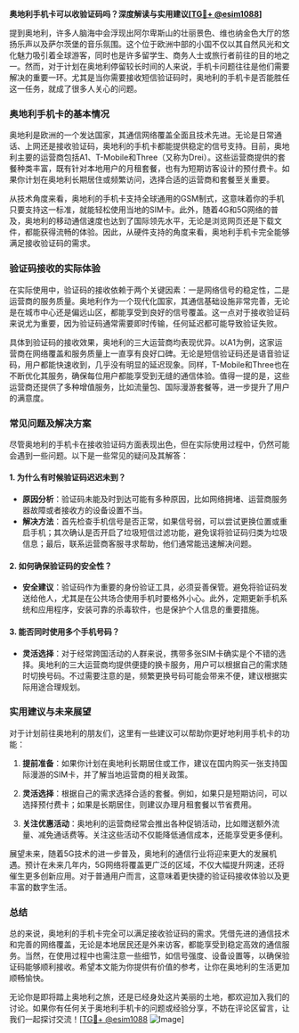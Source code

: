 **奥地利手机卡可以收验证码吗？深度解读与实用建议[[TG💪+ @esim1088](https://t.me/s/esim1088)]**

提到奥地利，许多人脑海中会浮现出阿尔卑斯山的壮丽景色、维也纳金色大厅的悠扬乐声以及萨尔茨堡的音乐氛围。这个位于欧洲中部的小国不仅以其自然风光和文化魅力吸引着全球游客，同时也是许多留学生、商务人士或旅行者前往的目的地之一。然而，对于计划在奥地利停留较长时间的人来说，手机卡问题往往是他们需要解决的重要一环。尤其是当你需要接收短信验证码时，奥地利的手机卡是否能胜任这一任务，就成了很多人关心的问题。

### 奥地利手机卡的基本情况

奥地利是欧洲的一个发达国家，其通信网络覆盖全面且技术先进。无论是日常通话、上网还是接收验证码，奥地利的手机卡都能提供稳定的信号支持。目前，奥地利主要的运营商包括A1、T-Mobile和Three（又称为Drei）。这些运营商提供的套餐种类丰富，既有针对本地用户的月租套餐，也有为短期访客设计的预付费卡。如果你计划在奥地利长期居住或频繁访问，选择合适的运营商和套餐至关重要。

从技术角度来看，奥地利的手机卡支持全球通用的GSM制式，这意味着你的手机只要支持这一标准，就能轻松使用当地的SIM卡。此外，随着4G和5G网络的普及，奥地利的移动通信速度也达到了国际领先水平，无论是浏览网页还是下载文件，都能获得流畅的体验。因此，从硬件支持的角度来看，奥地利手机卡完全能够满足接收验证码的需求。

### 验证码接收的实际体验

在实际使用中，验证码的接收依赖于两个关键因素：一是网络信号的稳定性，二是运营商的服务质量。奥地利作为一个现代化国家，其通信基础设施非常完善，无论是在城市中心还是偏远山区，都能享受到良好的信号覆盖。这一点对于接收验证码来说尤为重要，因为验证码通常需要即时传输，任何延迟都可能导致验证失败。

具体到验证码的接收效果，奥地利的三大运营商均表现优异。以A1为例，这家运营商在网络覆盖和服务质量上一直享有良好口碑。无论是短信验证码还是语音验证码，用户都能快速收到，几乎没有明显的延迟现象。同样，T-Mobile和Three也在不断优化其服务，确保每位用户都能享受到无缝的通信体验。值得一提的是，这些运营商还提供了多种增值服务，比如流量包、国际漫游套餐等，进一步提升了用户的满意度。

### 常见问题及解决方案

尽管奥地利的手机卡在接收验证码方面表现出色，但在实际使用过程中，仍然可能会遇到一些问题。以下是一些常见的疑问及其解答：

#### 1. **为什么有时候验证码迟迟未到？**
   - **原因分析**：验证码未能及时到达可能有多种原因，比如网络拥堵、运营商服务器故障或者接收方的设备设置不当。
   - **解决方法**：首先检查手机信号是否正常，如果信号弱，可以尝试更换位置或重启手机；其次确认是否开启了垃圾短信过滤功能，避免误将验证码归类为垃圾信息；最后，联系运营商客服寻求帮助，他们通常能迅速解决问题。

#### 2. **如何确保验证码的安全性？**
   - **安全建议**：验证码作为重要的身份验证工具，必须妥善保管。避免将验证码发送给他人，尤其是在公共场合使用手机时要格外小心。此外，定期更新手机系统和应用程序，安装可靠的杀毒软件，也是保护个人信息的重要措施。

#### 3. **能否同时使用多个手机号码？**
   - **灵活选择**：对于经常跨国活动的人群来说，携带多张SIM卡确实是个不错的选择。奥地利的三大运营商均提供便捷的换卡服务，用户可以根据自己的需求随时切换号码。不过需要注意的是，频繁更换号码可能会带来不便，建议根据实际用途合理规划。

### 实用建议与未来展望

对于计划前往奥地利的朋友们，这里有一些建议可以帮助你更好地利用手机卡的功能：

1. **提前准备**：如果你计划在奥地利长期居住或工作，建议在国内购买一张支持国际漫游的SIM卡，并了解当地运营商的相关政策。
   
2. **灵活选择**：根据自己的需求选择合适的套餐。例如，如果只是短期访问，可以选择预付费卡；如果是长期居住，则建议办理月租套餐以节省费用。

3. **关注优惠活动**：奥地利的运营商经常会推出各种促销活动，比如赠送额外流量、减免通话费等。关注这些活动不仅能降低通信成本，还能享受更多便利。

展望未来，随着5G技术的进一步普及，奥地利的通信行业将迎来更大的发展机遇。预计在未来几年内，5G网络将覆盖更广泛的区域，不仅大幅提升网速，还将催生更多创新应用。对于普通用户而言，这意味着更快捷的验证码接收体验以及更丰富的数字生活。

### 总结

总的来说，奥地利的手机卡完全可以满足接收验证码的需求。凭借先进的通信技术和完善的网络覆盖，无论是本地居民还是外来访客，都能享受到稳定高效的通信服务。当然，在使用过程中也需注意一些细节，如信号强度、设备设置等，以确保验证码能够顺利接收。希望本文能为你提供有价值的参考，让你在奥地利的生活更加顺畅愉快。

无论你是即将踏上奥地利之旅，还是已经身处这片美丽的土地，都欢迎加入我们的讨论。如果你有任何关于奥地利手机卡的问题或经验分享，不妨在评论区留言，让我们一起探讨交流！[[TG💪+ @esim1088](https://t.me/s/esim1088) ![Image](https://i.postimg.cc/4NQfJmqS/Snipaste-2025-05-13-00-14-12.png)]